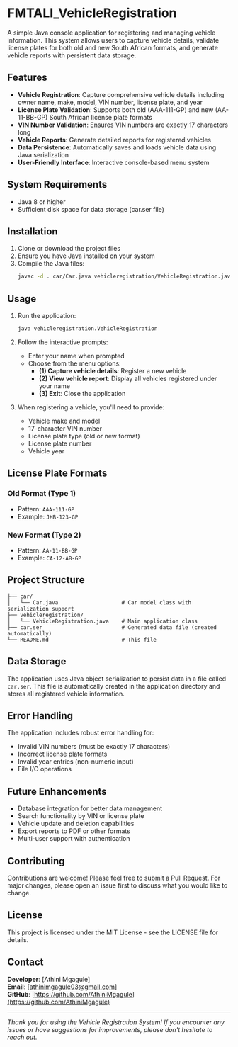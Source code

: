 # FMTALI_VehicleRegistration

A simple Java console application for registering and managing vehicle information. This system allows users to capture vehicle details, validate license plates for both old and new South African formats, and generate vehicle reports with persistent data storage.

## Features

- **Vehicle Registration**: Capture comprehensive vehicle details including owner name, make, model, VIN number, license plate, and year
- **License Plate Validation**: Supports both old (AAA-111-GP) and new (AA-11-BB-GP) South African license plate formats
- **VIN Number Validation**: Ensures VIN numbers are exactly 17 characters long
- **Vehicle Reports**: Generate detailed reports for registered vehicles
- **Data Persistence**: Automatically saves and loads vehicle data using Java serialization
- **User-Friendly Interface**: Interactive console-based menu system

## System Requirements

- Java 8 or higher
- Sufficient disk space for data storage (car.ser file)

## Installation

1. Clone or download the project files
2. Ensure you have Java installed on your system
3. Compile the Java files:
   ```bash
   javac -d . car/Car.java vehicleregistration/VehicleRegistration.java
   ```

## Usage

1. Run the application:
   ```bash
   java vehicleregistration.VehicleRegistration
   ```

2. Follow the interactive prompts:
   - Enter your name when prompted
   - Choose from the menu options:
     - **(1) Capture vehicle details**: Register a new vehicle
     - **(2) View vehicle report**: Display all vehicles registered under your name
     - **(3) Exit**: Close the application

3. When registering a vehicle, you'll need to provide:
   - Vehicle make and model
   - 17-character VIN number
   - License plate type (old or new format)
   - License plate number
   - Vehicle year

## License Plate Formats

### Old Format (Type 1)
- Pattern: `AAA-111-GP`
- Example: `JHB-123-GP`

### New Format (Type 2)
- Pattern: `AA-11-BB-GP`
- Example: `CA-12-AB-GP`

## Project Structure

```
├── car/
│   └── Car.java                    # Car model class with serialization support
├── vehicleregistration/
│   └── VehicleRegistration.java    # Main application class
├── car.ser                         # Generated data file (created automatically)
└── README.md                       # This file
```

## Data Storage

The application uses Java object serialization to persist data in a file called `car.ser`. This file is automatically created in the application directory and stores all registered vehicle information.

## Error Handling

The application includes robust error handling for:
- Invalid VIN numbers (must be exactly 17 characters)
- Incorrect license plate formats
- Invalid year entries (non-numeric input)
- File I/O operations

## Future Enhancements

- Database integration for better data management
- Search functionality by VIN or license plate
- Vehicle update and deletion capabilities
- Export reports to PDF or other formats
- Multi-user support with authentication

## Contributing

Contributions are welcome! Please feel free to submit a Pull Request. For major changes, please open an issue first to discuss what you would like to change.

## License

This project is licensed under the MIT License - see the LICENSE file for details.

## Contact

**Developer**: [Athini Mgagule]  
**Email**: [athinimgagule03@gmail.com]  
**GitHub**: [https://github.com/AthiniMgagule](https://github.com/AthiniMgagule)  

---

*Thank you for using the Vehicle Registration System! If you encounter any issues or have suggestions for improvements, please don't hesitate to reach out.*
